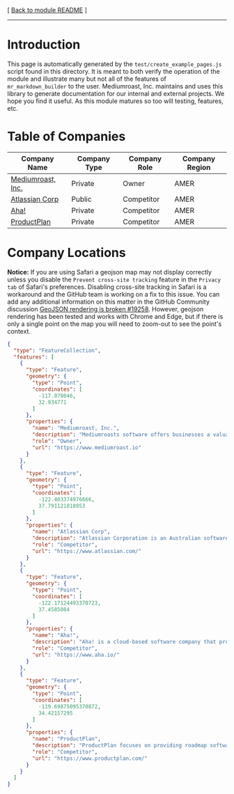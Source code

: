 [ [Back to module README](../README.md) ]

---

# Introduction
This page is automatically generated by the `test/create_example_pages.js` script found in this directory.  It is meant to both verify the operation of the module and illustrate many but not all of the features of `mr_markdown_builder` to the user.  Mediumroast, Inc. maintains and uses this library to generate documentation for our internal and external projects.  We hope you find it useful. As this module matures so too will testing, features, etc.
# Table of Companies
 | Company Name | Company Type | Company Role | Company Region | 
 |  ---  |  ---  |  ---  |  ---  | 
 |  [Mediumroast, Inc.](./MediumroastInc.md)  | Private | Owner | AMER | 
 |  [Atlassian Corp](./AtlassianCorp.md)  | Public | Competitor | AMER | 
 |  [Aha!](./Aha.md)  | Private | Competitor | AMER | 
 |  [ProductPlan](./ProductPlan.md)  | Private | Competitor | AMER | 


# Company Locations
**Notice:** If you are using Safari a geojson map may not display correctly unless you disable the `Prevent cross-site tracking` feature in the `Privacy tab` of Safari's preferences. Disabling cross-site tracking in Safari is a workaround and the GitHub team is working on a fix to this issue. You can add any additional information on this matter in the GitHub Community discussion [GeoJSON rendering is broken #19258](https://github.com/orgs/community/discussions/19258). However, geojson rendering has been tested and works with Chrome and Edge, but if there is only a single point on the map you will need to zoom-out to see the point's context.
```geojson
{
  "type": "FeatureCollection",
  "features": [
    {
      "type": "Feature",
      "geometry": {
        "type": "Point",
        "coordinates": [
          -117.078046,
          32.934771
        ]
      },
      "properties": {
        "name": "Mediumroast, Inc.",
        "description": "Mediumroasts software offers businesses a valuable tool for conducting competitive analysis. With its succinct reports, businesses can gain insights into their competitors documentation and messaging, which are analyzed and compared to their own.",
        "role": "Owner",
        "url": "https://www.mediumroast.io"
      }
    },
    {
      "type": "Feature",
      "geometry": {
        "type": "Point",
        "coordinates": [
          -122.403374976666,
          37.791121018953
        ]
      },
      "properties": {
        "name": "Atlassian Corp",
        "description": "Atlassian Corporation is an Australian software company that develops products for software developers, and project managers among other groups. The company is domiciled in Delaware, with global headquarters in Sydney, Australia, and US headquarters in San Francisco.  In the fourth fiscal quarter of 2022, Atlassian reported serving 242,623 customers in over 190 countries, with 10 million monthly active users. As of June 2022, the company had 8,813 employees across 13 countries.",
        "role": "Competitor",
        "url": "https://www.atlassian.com/"
      }
    },
    {
      "type": "Feature",
      "geometry": {
        "type": "Point",
        "coordinates": [
          -122.17124493370723,
          37.4585084
        ]
      },
      "properties": {
        "name": "Aha!",
        "description": "Aha! is a cloud-based software company that provides product development software for companies in the United States and internationally. Aha! offers Software-as-a-Service (SaaS) products for organizations to set strategy, ideate, plan, showcase, build, and launch new products and enhancements.",
        "role": "Competitor",
        "url": "https://www.aha.io/"
      }
    },
    {
      "type": "Feature",
      "geometry": {
        "type": "Point",
        "coordinates": [
          -119.69875095370872,
          34.42157295
        ]
      },
      "properties": {
        "name": "ProductPlan",
        "description": "ProductPlan focuses on providing roadmap software solutions. The company offers a platform to simplify product management by enabling users to build strategic roadmaps, align with customer needs, prioritize tasks, and measure success.",
        "role": "Competitor",
        "url": "https://www.productplan.com/"
      }
    }
  ]
}
```